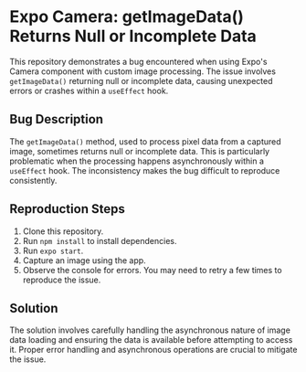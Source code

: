# Expo Camera: getImageData() Returns Null or Incomplete Data

This repository demonstrates a bug encountered when using Expo's Camera component with custom image processing. The issue involves `getImageData()` returning null or incomplete data, causing unexpected errors or crashes within a `useEffect` hook.

## Bug Description

The `getImageData()` method, used to process pixel data from a captured image, sometimes returns null or incomplete data. This is particularly problematic when the processing happens asynchronously within a `useEffect` hook. The inconsistency makes the bug difficult to reproduce consistently.

## Reproduction Steps

1. Clone this repository.
2. Run `npm install` to install dependencies.
3. Run `expo start`.
4. Capture an image using the app.
5. Observe the console for errors.  You may need to retry a few times to reproduce the issue.

## Solution

The solution involves carefully handling the asynchronous nature of image data loading and ensuring the data is available before attempting to access it.  Proper error handling and asynchronous operations are crucial to mitigate the issue.